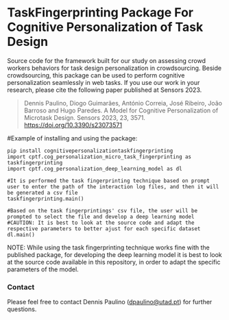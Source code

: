 # TaskFingerprinting Package For Cognitive Personalization of Task Design

Source code for the  framework built for our study on assessing crowd workers behaviors for task design personalization in crowdsourcing. Beside crowdsourcing, this package can be used to perform cognitive personalization seamlessly in web tasks.
If you use our work in your research, please cite the following paper published at Sensors 2023.

> Dennis Paulino, Diogo Guimarães, António Correia, José Ribeiro, João Barroso and Hugo Paredes. A Model for Cognitive Personalization of Microtask Design. Sensors 2023, 23, 3571. https://doi.org/10.3390/s23073571 

#Example of installing and using the package:

    pip install cognitivepersonalizationtaskfingerprinting
    import cptf.cog_personalization_micro_task_fingerprinting as taskfingerprinting
    import cptf.cog_personalization_deep_learning_model as dl
    
    #It is performed the task fingerprinting technique based on prompt user to enter the path of the interaction log files, and then it will be generated a csv file
    taskfingerprinting.main()
    
    #Based on the task fingerprintings' csv file, the user will be prompted to select the file and develop a deep learning model
    #CAUTION: It is best to look at the source code and adapt the respective parameters to better ajust for each specific dataset
    dl.main()

NOTE: While using the task fingerprinting technique works fine with the published package, for developing the deep learning model it is best to look at the source code available in this repository, in order to adapt the specific parameters of the model.

### Contact

Please feel free to contact Dennis Paulino (dpaulino@utad.pt) for further questions.
